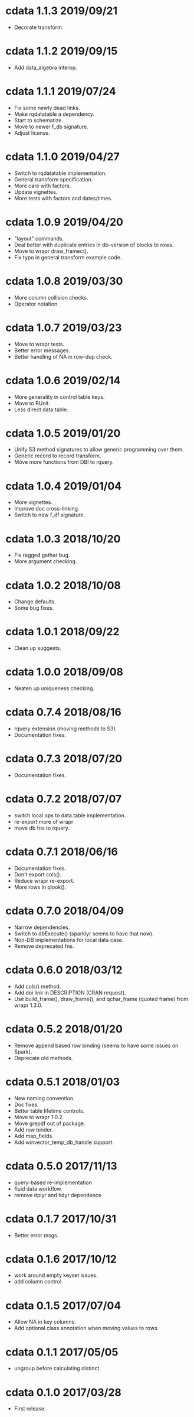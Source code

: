 
# cdata 1.1.3 2019/09/21

 * Decorate transform.

# cdata 1.1.2 2019/09/15

 * Add data_algebra interop.

# cdata 1.1.1 2019/07/24

 * Fix some newly dead links.
 * Make rqdatatable a dependency.
 * Start to schematize.
 * Move to newer f_db signature.
 * Adjust license.

# cdata 1.1.0 2019/04/27

 * Switch to rqdatatable implementation.
 * General transform specification.
 * More care with factors.
 * Update vignettes.
 * More tests with factors and dates/times.

# cdata 1.0.9 2019/04/20

 * "layout" commands.
 * Deal better with duplicate entries in db-version of blocks to rows.
 * Move to wrapr draw_framec().
 * Fix typo in general transform example code.

# cdata 1.0.8 2019/03/30

 * More column collision checks.
 * Operator notation.

# cdata 1.0.7 2019/03/23

 * Move to wrapr tests.
 * Better error messages.
 * Better handling of NA in row-dup check.
 
# cdata 1.0.6 2019/02/14

 * More generality in control table keys.
 * Move to RUnit.
 * Less direct data.table.

# cdata 1.0.5 2019/01/20

 * Unify S3 method signatures to allow generic programming over them.
 * Generic record to record transform.
 * Move more functions from DBI to rquery.

# cdata 1.0.4 2019/01/04

 * More vignettes.
 * Improve doc cross-linking.
 * Switch to new f_df signature.

# cdata 1.0.3 2018/10/20

 * Fix ragged gather bug.
 * More argument checking.

# cdata 1.0.2 2018/10/08

 * Change defaults.
 * Some bug fixes.
 
# cdata 1.0.1 2018/09/22

 * Clean up suggests.

# cdata 1.0.0 2018/09/08

 * Neaten up uniqueness checking.

# cdata 0.7.4 2018/08/16

 * rquery extension (moving methods to S3).
 * Documentation fixes.
 
# cdata 0.7.3 2018/07/20

 * Documentation fixes.

# cdata 0.7.2 2018/07/07

 * switch local ops to data.table implementation.
 * re-export more of wrapr
 * move db fns to rquery.

# cdata 0.7.1 2018/06/16

 * Documentation fixes.
 * Don't export cols().
 * Reduce wrapr re-export.
 * More rows in qlook().

# cdata 0.7.0 2018/04/09

 * Narrow dependencies.
 * Switch to dbExecute() (sparklyr seems to have that now).
 * Non-DB implementations for local data case.
 * Remove deprecated fns.

# cdata 0.6.0 2018/03/12

 * Add cols() method.
 * Add doi link in DESCRIPTION (CRAN request).
 * Use build_frame(), draw_frame(), and qchar_frame (quoted frame) from wrapr 1.3.0.

# cdata 0.5.2 2018/01/20

 * Remove append based row binding (seems to have some issues on Spark).
 * Deprecate old methods.

# cdata 0.5.1 2018/01/03

 * New naming convention.
 * Doc fixes.
 * Better table lifetime controls.
 * Move to wrapr 1.0.2.
 * Move grepdf out of package.
 * Add row binder.
 * Add map_fields.
 * Add winvector_temp_db_handle support.

# cdata 0.5.0 2017/11/13

 * query-based re-implementation
 * fluid data workflow.
 * remove dplyr and tidyr dependence
 
# cdata 0.1.7 2017/10/31

 * Better error msgs.

# cdata 0.1.6 2017/10/12

 * work around empty keyset issues.
 * add column control.

# cdata 0.1.5 2017/07/04

 * Allow NA in key columns.
 * Add optional class annotation when moving values to rows.

# cdata 0.1.1 2017/05/05

 * ungroup before calculating distinct.

# cdata 0.1.0 2017/03/28

 * First release.
